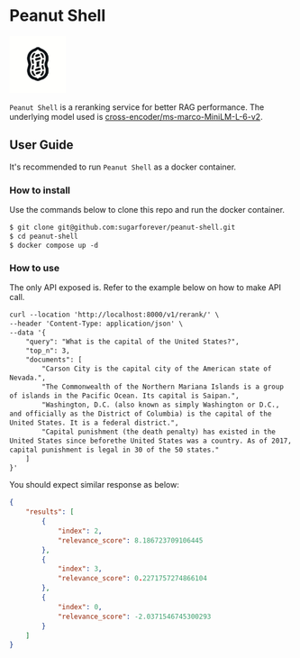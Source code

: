 # Peanut Shell

<img src="docs/images/logo.png" styles="margin-left: auto; margin-right: auto" width=100 />

`Peanut Shell` is a reranking service for better RAG performance. The underlying model used is [cross-encoder/ms-marco-MiniLM-L-6-v2](https://huggingface.co/cross-encoder/ms-marco-MiniLM-L-6-v2).

## User Guide

It's recommended to run `Peanut Shell` as a docker container.

### How to install

Use the commands below to clone this repo and run the docker container.

```shell
$ git clone git@github.com:sugarforever/peanut-shell.git
$ cd peanut-shell
$ docker compose up -d
```

### How to use

The only API exposed is. Refer to the example below on how to make API call.

```shell
curl --location 'http://localhost:8000/v1/rerank/' \
--header 'Content-Type: application/json' \
--data '{
    "query": "What is the capital of the United States?",
    "top_n": 3,
    "documents": [
        "Carson City is the capital city of the American state of Nevada.",
        "The Commonwealth of the Northern Mariana Islands is a group of islands in the Pacific Ocean. Its capital is Saipan.",
        "Washington, D.C. (also known as simply Washington or D.C., and officially as the District of Columbia) is the capital of the United States. It is a federal district.",
        "Capital punishment (the death penalty) has existed in the United States since beforethe United States was a country. As of 2017, capital punishment is legal in 30 of the 50 states."
    ]
}'
```

You should expect similar response as below:

```json
{
    "results": [
        {
            "index": 2,
            "relevance_score": 8.186723709106445
        },
        {
            "index": 3,
            "relevance_score": 0.2271757274866104
        },
        {
            "index": 0,
            "relevance_score": -2.0371546745300293
        }
    ]
}
```